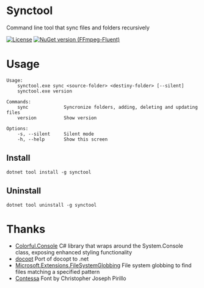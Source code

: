 # Synctool
Command line tool that sync files and folders recursively

[![License](http://img.shields.io/:license-mit-blue.svg)](http://gep13.mit-license.org) [![NuGet version (FFmpeg-Fluent)](https://img.shields.io/nuget/v/ffmpeg-fluent.svg?style=flat-square)](https://www.nuget.org/packages/synctool/)

# Usage

```
Usage:
    synctool.exe sync <source-folder> <destiny-folder> [--silent]
    synctool.exe version

Commands:
    sync             Syncronize folders, adding, deleting and updating files
	version          Show version

Options:
    -s, --silent     Silent mode
    -h, --help       Show this screen
```
## Install

```
dotnet tool install -g synctool
```

## Uninstall

```
dotnet tool uninstall -g synctool
```

# Thanks

- [Colorful.Console](https://github.com/tomakita/Colorful.Console) C# library that wraps around the System.Console class, exposing enhanced styling functionality
- [docopt](https://github.com/docopt/docopt.net) Port of docopt to .net 
- [Microsoft.Extensions.FileSystemGlobbing](https://www.nuget.org/packages/Microsoft.Extensions.FileSystemGlobbing/) File system globbing to find files matching a specified pattern
- [Contessa](http://www.textfiles.com/art/contessa.flf) Font by Christopher Joseph Pirillo
